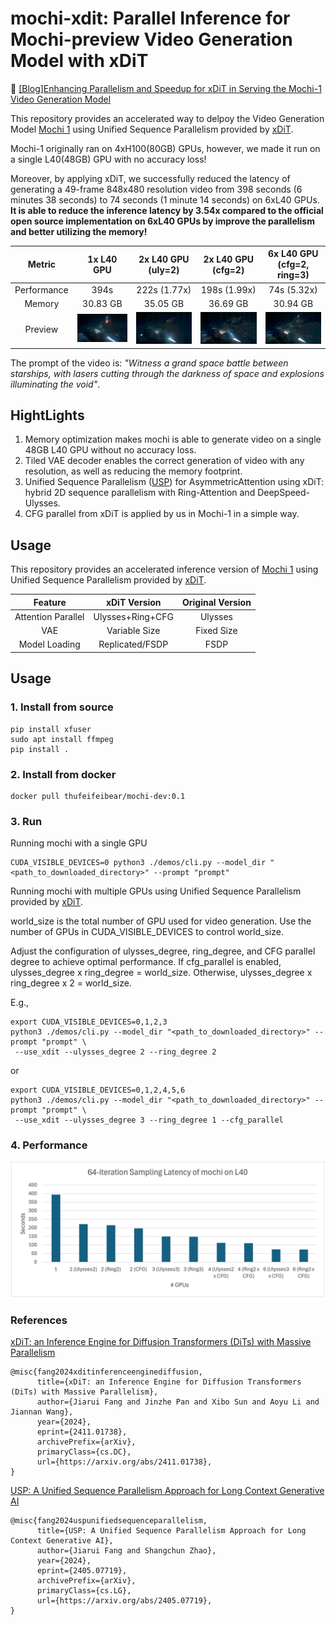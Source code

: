 # mochi-xdit: Parallel Inference for Mochi-preview Video Generation Model with xDiT

📝 [[Blog]Enhancing Parallelism and Speedup for xDiT in Serving the Mochi-1 Video Generation Model](https://medium.com/@xditproject/exploring-the-power-of-xdit-in-speeding-up-mochis-video-generation-19f71d4f8f97)


This repository provides an accelerated way to delpoy the Video Generation Model [Mochi 1](https://github.com/genmoai/models) using Unified Sequence Parallelism provided by [xDiT](https://github.com/xdit-project/xDiT).

Mochi-1 originally ran on 4xH100(80GB) GPUs, however, we made it run on a single L40(48GB) GPU with no accuracy loss!

Moreover, by applying xDiT, we successfully reduced the latency of generating a 49-frame 848x480 resolution video from 398 seconds (6 minutes 38 seconds) to 74 seconds (1 minute 14 seconds) on 6xL40 GPUs. **It is able to reduce the inference latency by 3.54x compared to the official open source implementation on 6xL40 GPUs by improve the parallelism and better utilizing the memory!**


<div align="center">

| Metric | 1x L40 GPU | 2x L40 GPU <br>(uly=2)<br> | 2x L40 GPU <br>(cfg=2)<br> | 6x L40 GPU <br>(cfg=2, ring=3)<br> |
|:------------:|:------------:|:------------:|:------------:|:------------:|
| Performance | 394s | 222s (1.77x) | 198s (1.99x) | 74s (5.32x) |
| Memory | 30.83 GB | 35.05 GB | 36.69 GB | 30.94 GB |
| Preview | ![1 GPU](https://raw.githubusercontent.com/xdit-project/xdit_assets/main/mochi-xdit/space_1gpu.gif) | ![2 GPU Ulysses](https://raw.githubusercontent.com/xdit-project/xdit_assets/main/mochi-xdit/space_2g_orignal.gif) | ![2 GPU CFG](https://raw.githubusercontent.com/xdit-project/xdit_assets/main/mochi-xdit/space_cfg2.gif) | ![6 GPU](https://raw.githubusercontent.com/xdit-project/xdit_assets/main/mochi-xdit/space_r3cfg2.gif) |

</div>


The prompt of the video is: *"Witness a grand space battle between starships, with lasers cutting through the darkness of space and explosions illuminating the void"*.

## HightLights

1. Memory optimization makes mochi is able to generate video on a single 48GB L40 GPU without no accuracy loss.
2. Tiled VAE decoder enables the correct generation of video with any resolution, as well as reducing the memory footprint.
3. Unified Sequence Parallelism ([USP](https://github.com/feifeibear/long-context-attention)) for AsymmetricAttention using xDiT: hybrid 2D sequence parallelism with Ring-Attention and DeepSpeed-Ulysses.
4. CFG parallel from xDiT is applied by us in Mochi-1 in a simple way.

## Usage

This repository provides an accelerated inference version of [Mochi 1](https://github.com/genmoai/models) using Unified Sequence Parallelism provided by [xDiT](https://github.com/xdit-project/xDiT).

<div align="center">

| Feature            | xDiT Version      | Original Version |
|:-----------------:|:-----------------:|:----------------:|
| Attention Parallel | Ulysses+Ring+CFG | Ulysses         |
| VAE               | Variable Size     | Fixed Size      |
| Model Loading     | Replicated/FSDP   | FSDP            |

</div>


## Usage

### 1. Install from source

```shell
pip install xfuser
sudo apt install ffmpeg
pip install .
```

### 2. Install from docker

```shell
docker pull thufeifeibear/mochi-dev:0.1
```

### 3. Run

Running mochi with a single GPU

```shell
CUDA_VISIBLE_DEVICES=0 python3 ./demos/cli.py --model_dir "<path_to_downloaded_directory>" --prompt "prompt"
```

Running mochi with multiple GPUs using Unified Sequence Parallelism provided by [xDiT](https://github.com/xdit-project/xDiT).

world_size is the total number of GPU used for video generation. Use the number of GPUs in CUDA_VISIBLE_DEVICES to control world_size.

Adjust the configuration of ulysses_degree, ring_degree, and CFG parallel degree to achieve optimal performance. If cfg_parallel is enabled, ulysses_degree x ring_degree = world_size. Otherwise, ulysses_degree x ring_degree x 2 = world_size.

E.g.,

```shell
export CUDA_VISIBLE_DEVICES=0,1,2,3
python3 ./demos/cli.py --model_dir "<path_to_downloaded_directory>" --prompt "prompt" \
 --use_xdit --ulysses_degree 2 --ring_degree 2
```
or

```shell
export CUDA_VISIBLE_DEVICES=0,1,2,4,5,6
python3 ./demos/cli.py --model_dir "<path_to_downloaded_directory>" --prompt "prompt" \
 --use_xdit --ulysses_degree 3 --ring_degree 1 --cfg_parallel
```

### 4. Performance

![L40 performance](./assets/l40_performance.png)

### References

[xDiT: an Inference Engine for Diffusion Transformers (DiTs) with Massive Parallelism](https://arxiv.org/abs/2411.01738)

```
@misc{fang2024xditinferenceenginediffusion,
      title={xDiT: an Inference Engine for Diffusion Transformers (DiTs) with Massive Parallelism}, 
      author={Jiarui Fang and Jinzhe Pan and Xibo Sun and Aoyu Li and Jiannan Wang},
      year={2024},
      eprint={2411.01738},
      archivePrefix={arXiv},
      primaryClass={cs.DC},
      url={https://arxiv.org/abs/2411.01738}, 
}
```

[USP: A Unified Sequence Parallelism Approach for Long Context Generative AI](https://arxiv.org/abs/2405.07719)

```
@misc{fang2024uspunifiedsequenceparallelism,
      title={USP: A Unified Sequence Parallelism Approach for Long Context Generative AI}, 
      author={Jiarui Fang and Shangchun Zhao},
      year={2024},
      eprint={2405.07719},
      archivePrefix={arXiv},
      primaryClass={cs.LG},
      url={https://arxiv.org/abs/2405.07719}, 
}
```

